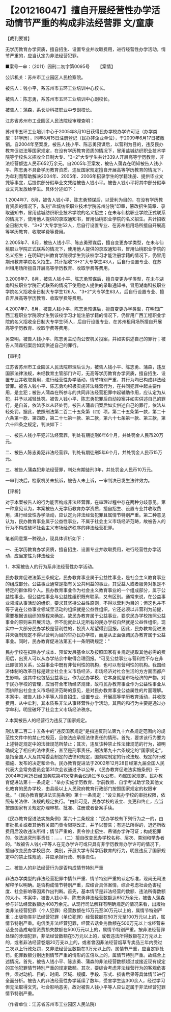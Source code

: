 # 【201216047】擅自开展经营性办学活动情节严重的构成非法经营罪 文/童康

【裁判要旨】

无学历教育办学资质，擅自招生、设置专业并收取费用，进行经营性办学活动，情节严重的，应当认定为非法经营犯罪。

■案号一审：（2011）园刑二初字第0095号 　　【案情】

公诉机关：苏州市工业园区人民检察院。

被告人：钱小平，系苏州市五环工业培训中心校长。

被告人：陈志勇，系苏州市五环工业培训中心副校长。

被告人：蒲森，系长沙科技职业中专副校长。

江苏省苏州市工业园区人民法院经审理查明：

苏州市五环工业培训中心于2005年8月10日获得民办学校办学许可证（办学类型：非学历），同年8月15日注册登记（民办非企业单位），于2009年6月17日被撤销。自2004年至案发，被告人钱小平、陈志勇预谋后，以营利为目的，违反民办教育促进法等国家规定，在没有学历教育资质的情况下，冒用盐城纺织职业技术学院等学校名义招收全日制大专、"3+2"大专学生共计339人开展高等学历教育，非法经营额达人民币652万余元。自2005年至案发，被告人蒲森在明知被告人钱小平、陈志勇不具备学历教育资质、违反国家规定擅自开展高等学历教育的情况下，为牟利而帮助解决2004年、2005年、2006年招录学生的学籍注册、提供毕业文凭等事宜，后提供部分假毕业文凭给被告人钱小平。被告人钱小平将其中部分假毕业文凭发放给学生。具体分述如下：

1.2004年7、8月，被告人钱小平、陈志勇预谋后，以营利为目的，在没有学历教育资质的情况下，私刻"盐城纺织职业技术学院苏州分院"印章，篡改招生简章、录取通知书，冒用盐城纺织职业技术学院的名义招生；在未与仙桃职业学院正式联系的情况下，使用他人提供的录取通知书，冒用仙桃职业学院的名义招生。共计招收全日制大专、"3+2"大专学生52人，后自行设置专业、在苏州租用场所擅自开展高等学历教育、收取学费等费用。

2.2005年7、8月，被告人钱小平、陈志勇预谋后，擅自变更办学类型，在未与仙桃职业学院正式联系的情况下，使用他人提供的录取通知书，冒用仙桃职业学院的名义招生；在明知荆州教育学院须学生到该校学习才能注册学籍的情况下，仍冒用荆州教育学院名义招生。共计招收"3+2"大专学生43人，后自行设置专业、在苏州租用场所擅自开展高等学历教育、收取学费等费用。

3.2006年7、8月，被告人钱小平、陈志勇预谋后，擅自变更办学类型，在未与湖南科技职业学院正式联系的情况下使用他人提供的录取通知书，冒用湖南科技职业学院名义招收全日制大专学生126人、"3+2"大专学生63人，后自行设置专业、擅自开展高等学历教育、收取学费等费用。

4.2007年7、8月，被告人钱小平、陈志勇预谋后，擅自变更办学类型，在明知广西工程职业学院须学生到该校学习才能注册学籍的情况下，仍冒用广西工程职业学院的名义招收全日制大专学生55人，后自行设置专业、在苏州租用场所擅自开展高等学历教育、收取学费等费用。

另查明，被告人钱小平、陈志勇主动向公安机关投案，并如实供述自己的罪行；被告人蒲森归案后如实供述自己的罪行。

【审判】

江苏省苏州市工业园区人民法院审理后认为，被告人钱小平、陈志勇、蒲森，违反国家法律法规，未经教育主管部门许可，无高等学历教育办学资质，擅自招生、设置专业并收取费用，进行经营性办学活动，情节特别严重，其行为均已构成非法经营罪。被告人钱小平、陈志勇均积极实施非法经营行为，在共同犯罪中起主要作用，是主犯；被告人蒲森在所参与的共同非法经营犯罪中起辅助作用，应认定为从犯，并予以减轻处罚。被告人钱小平、陈志勇犯罪后自动投案并如实供述自己的罪行，是自首，依法予以从轻处罚。被告人蒲森归案后如实供述自己的罪行，依法从轻处罚。据此，依照刑法第二百二十五条第（四）项，第二十五条第一款，第二十六条第一款、第四款，第二十七第一款、第二款，第六十七条第一款、第三款，第六十四条之规定，判决如下：

一、被告人钱小平犯非法经营罪，判处有期徒刑6年6个月，并处罚金人民币20万元。

二、被告人陈志勇犯非法经营罪，判处有期徒刑5年6个月，并处罚金人民币15万元。

三、被告人蒲森犯非法经营罪，判处有期徒刑3年，并处罚金人民币10万元。

一审判决后，检察机关未抗诉，被告人未上诉，一审判决已发生法律效力。

【评析】

对于本案被告人的行为能否构成非法经营罪，在审理过程中存在两种分歧意见。第一种意见认为，本案被告人无学历教育办学资质，擅自招生、设置专业并收取费用，进行经营性办学活动，应认定为非法经营犯罪且属情节特别严重。第二种意见认为，民办教育事业属于公益性事业，不属于社会主义市场经济范畴，故被告人的行为不构成破坏社会主义市场经济秩序的非法经营犯罪。

笔者同意第一种观点，现具体评析如下：

一、无学历教育办学资质，擅自招生、设置专业并收取费用，进行经营性办学活动，应当定性为非法经营

1．本案被告人的行为系非法经营性办学活动。

民办教育促进法第三条规定，民办教育事业属于公益性事业，是社会主义教育事业的组成部分。公益事业通常是指有关公共利益的事业，其受益人或者服务对象是不特定的群体和个人。民办教育事业作为社会主义教育事业的一个组成部分，属于公益性事业。但公益性事业与公益性组织既有联系，又有区别。通常来说，在公益事业领域从事活动的组织，要求其坚持公益性原则，不得以营利为目的；但这也并不等于说在公益事业领域里活动的组织就是公益性组织，它还必须以非营利为前提，需要根据该组织的章程来确定。故民办教育属于公益事业，要求民办学校按照公益事业的原则来开展活动，但不能就此认定所有的民办学校自然就是公益性组织。现实中一大部分民办学校是营利性的，投资人希望得到回报。因此，民办教育促进法并未强制规定不得以营利为目的举办民办学校，而是从正面强调民办教育属于公益事业。同时，民办教育促进法第五十一条明确规定："

民办学校在扣除办学成本、预留发展基金以及按照国家有关规定提取其他必需的费用后，出资人可以从办学结余中取得合理回报。"可见公益事业与营利性不存在非此即彼的关系，公益事业中既有非营利性的机构，也可以有营利性的机构。我国经济体制的改革目标是建立社会主义市场经济，市场经济对社会生活的方方面面都产生影响，这其中也包括公益事业。作为民办学校，它本身就是市场经济的产物。对于民办学校的管理，应当符合市场经济规律，故将民办教育事业作为公益性事业从而排除出社会主义市场经济范畴的意见，是对民办教育事业公益属性的片面理解。本案中，被告人钱小平等人擅自招生、设置专业、开展高等学历教育活动，并收取费用、从中牟利，其本质系非法从事经营性办学活动，其目的和行为主要是通过办学牟利，明显破坏了社会主义市场经济秩序。

2.本案被告人的经营行为违反了国家规定。

刑法第二百二十五条中的"违反国家规定"是指违反刑法第九十六条规定范围内的规范性文件中的禁止性规范，且依法应承担法律责任的情形。首先，要求该行为要为上述特定规定中的法律规范所禁止；其次，违反该种禁止性法律规范的行为，被明确规定了相应的法律责任，甚至是刑事责任。刑法第九十六条规定的"国家规定"，是指全国人大及其常委会制定的法律和规定，国务院制定的行政法规、规定的行政措施、发布的决定和命令。民办教育促进法于2002年12月28日经第九届全国人民代表大会常务委员会第31次会议通过予以公布，《民办教育促进法实施条例》于2004年2月25日经国务院第41次常务会议通过予以公布，均属国家规定。民办教育促进法第十一条规定："举办实施学历教育、学前教育、自学考试助学及其他文化教育的民办学校，由县级以上人民政府教育行政部门按照国家规定的权限审批。"《民办教育促进法实施条例》第十一条规定："设立民办学校的审批权限，依照有关法律、法规的规定执行。"由此可见，民办学校的设立、变更和终止，应当按照国家有关规定办理审核、批准、注册或者备案手续。

《民办教育促进法实施条例》第六十二条规定："民办学校有下列行为之一的，由审批机关或者其他有关部门责令限期改正，并予以警告；有违法所得的，退还所收费用后没收违法所得；情节严重的，责令停止招生、吊销办学许可证；构成犯罪的，依法追究刑事责任：......（二）擅自改变民办学校名称、层次、类别和举办者的。"故被告人钱小平等人在无办学许可或只具有非学历教育办学许可的情况下，擅自改变民办学校层次、类别，开展大学专科学历教育的行为，明显违反了国家规定中的禁止性规范，并应承担行政、刑事责任。

二、被告人的非法经营行为是否构成情节特别严重

非法办学类型的非法经营犯罪中情节严重、情节特别严重的认定标准，现尚无司法解释予以明确。是否构成情节特别严重，应结合具体案情，综合考虑社会危害程度、社会影响等因素作出判断。首先，基本情节是非法经营的数额、违法所得数额的大小。本案中，被告人钱小平、陈志勇非法经营数额达652万余元，被告人蒲森参与非法经营数额达408万余元。从现行司法解释有明确规定的情况来看，出版物类非法经营犯罪（个人犯罪）经营数额在15万元至30万元以上的，属情节特别严重；出版物类非法经营犯罪（单位犯罪）经营数额在50万元至100万元以上的，属情节特别严重。电信类非法经营犯罪，经营去话业务数额在500万元以上或经营来话业务造成电信资费损失数额在500万元以上的，属情节特别严重。按非法经营罪处理的涉烟犯罪，非法经营数额在5万元以上的，或者违法所得数额在2万元以上的，或者非法经营卷烟20万支以上的，或者曾因非法经营烟草专卖品三年内受过二次以上行政处罚，又非法经营且数额在3万元以上的，属情节严重，应当定罪处罚。犯罪数额分别达到情节严重的情形的五倍以上的，属情节特别严重。故综合上述情况，首先，被告人钱小平、陈志勇、蒲森的非法经营数额超过或接近现有规定的其他犯罪情节特别严重的规定数额。其次，要综合考虑非法经营行为的客观危害性，须对动机、目的、时间、区域、规模、手段、形式、损害后果等具体情节进行全面分析。被告人的非法经营性办学延续了数年，受害学生达300余人，经过学习但无法取得文凭，社会影响恶劣，故对被告人钱小平等人应认定属于非法经营犯罪情节特别严重。

（作者单位：江苏省苏州市工业园区人民法院）